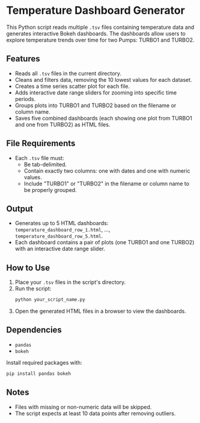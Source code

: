 # Temperature Dashboard Generator

This Python script reads multiple `.tsv` files containing temperature data and generates interactive Bokeh dashboards. The dashboards allow users to explore temperature trends over time for two Pumps: TURBO1 and TURBO2.

## Features

- Reads all `.tsv` files in the current directory.
- Cleans and filters data, removing the 10 lowest values for each dataset.
- Creates a time series scatter plot for each file.
- Adds interactive date range sliders for zooming into specific time periods.
- Groups plots into TURBO1 and TURBO2 based on the filename or column name.
- Saves five combined dashboards (each showing one plot from TURBO1 and one from TURBO2) as HTML files.

## File Requirements

- Each `.tsv` file must:
  - Be tab-delimited.
  - Contain exactly two columns: one with dates and one with numeric values.
  - Include "TURBO1" or "TURBO2" in the filename or column name to be properly grouped.

## Output

- Generates up to 5 HTML dashboards: `temperature_dashboard_row_1.html`, ..., `temperature_dashboard_row_5.html`.
- Each dashboard contains a pair of plots (one TURBO1 and one TURBO2) with an interactive date range slider.

## How to Use

1. Place your `.tsv` files in the script's directory.
2. Run the script:
   ```bash
   python your_script_name.py
   ```
3. Open the generated HTML files in a browser to view the dashboards.

## Dependencies

- `pandas`
- `bokeh`

Install required packages with:
```bash
pip install pandas bokeh
```

## Notes

- Files with missing or non-numeric data will be skipped.
- The script expects at least 10 data points after removing outliers.
